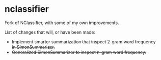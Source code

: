 nclassifier
===========

Fork of NClassifier, with some of my own improvements.

List of changes that will, or have been made:

- ~~Implement smarter summarization that inspect 2-gram word frequency in SimonSummarizer.~~
- ~~Generalized SimonSummarizer to inspect n-gram word frequency.~~